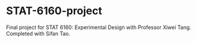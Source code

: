 # STAT-6160-project
Final project for STAT 6160: Experimental Design with Professor Xiwei Tang. Completed with Sifan Tao.
